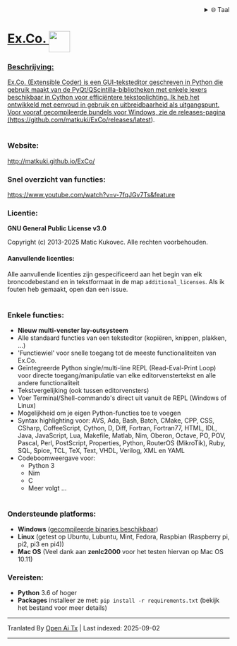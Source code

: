 
<div align="right">
  <details>
    <summary >🌐 Taal</summary>
    <div>
      <div align="center">
        <a href="https://openaitx.github.io/view.html?user=matkuki&project=ExCo&lang=en">Engels</a>
        | <a href="https://openaitx.github.io/view.html?user=matkuki&project=ExCo&lang=zh-CN">简体中文</a>
        | <a href="https://openaitx.github.io/view.html?user=matkuki&project=ExCo&lang=zh-TW">繁體中文</a>
        | <a href="https://openaitx.github.io/view.html?user=matkuki&project=ExCo&lang=ja">Japans</a>
        | <a href="https://openaitx.github.io/view.html?user=matkuki&project=ExCo&lang=ko">Koreaans</a>
        | <a href="https://openaitx.github.io/view.html?user=matkuki&project=ExCo&lang=hi">Hindi</a>
        | <a href="https://openaitx.github.io/view.html?user=matkuki&project=ExCo&lang=th">Thai</a>
        | <a href="https://openaitx.github.io/view.html?user=matkuki&project=ExCo&lang=fr">Frans</a>
        | <a href="https://openaitx.github.io/view.html?user=matkuki&project=ExCo&lang=de">Duits</a>
        | <a href="https://openaitx.github.io/view.html?user=matkuki&project=ExCo&lang=es">Spaans</a>
        | <a href="https://openaitx.github.io/view.html?user=matkuki&project=ExCo&lang=it">Italiaans</a>
        | <a href="https://openaitx.github.io/view.html?user=matkuki&project=ExCo&lang=ru">Russisch</a>
        | <a href="https://openaitx.github.io/view.html?user=matkuki&project=ExCo&lang=pt">Portugees</a>
        | <a href="https://openaitx.github.io/view.html?user=matkuki&project=ExCo&lang=nl">Nederlands</a>
        | <a href="https://openaitx.github.io/view.html?user=matkuki&project=ExCo&lang=pl">Pools</a>
        | <a href="https://openaitx.github.io/view.html?user=matkuki&project=ExCo&lang=ar">Arabisch</a>
        | <a href="https://openaitx.github.io/view.html?user=matkuki&project=ExCo&lang=fa">Perzisch</a>
        | <a href="https://openaitx.github.io/view.html?user=matkuki&project=ExCo&lang=tr">Turks</a>
        | <a href="https://openaitx.github.io/view.html?user=matkuki&project=ExCo&lang=vi">Vietnamees</a>
        | <a href="https://openaitx.github.io/view.html?user=matkuki&project=ExCo&lang=id">Indonesisch</a>
        | <a href="https://openaitx.github.io/view.html?user=matkuki&project=ExCo&lang=as">অসমীয়া</
      </div>
    </div>
  </details>
</div>

# Ex&#46;Co&#46; <img src="https://github.com/matkuki/Ex-Co/blob/master/resources/exco-icon.png" align="top" width="48" height="48">
### Beschrijving: ###
Ex&#46;Co&#46; (Extensible Coder) is een GUI-teksteditor geschreven in Python die gebruik maakt van de PyQt/QScintilla-bibliotheken met enkele lexers beschikbaar in Cython voor efficiëntere tekstoplichting.
Ik heb het ontwikkeld met eenvoud in gebruik en uitbreidbaarheid als uitgangspunt.<br>
Voor vooraf gecompileerde bundels voor Windows, zie de releases-pagina (https://github.com/matkuki/ExCo/releases/latest).
<br><br>
### Website: ###
http://matkuki.github.io/ExCo/
<br>
### Snel overzicht van functies: ###
https://www.youtube.com/watch?v=v-7fqJGv7Ts&feature

### Licentie: ###
__GNU General Public License v3.0__

Copyright (c) 2013-2025 Matic Kukovec. Alle rechten voorbehouden.
  
#### Aanvullende licenties: ####
Alle aanvullende licenties zijn gespecificeerd aan het begin van elk broncodebestand en in tekstformaat in de map ```additional_licenses```. Als ik fouten heb gemaakt, open dan een issue.
<br><br>

### Enkele functies: ###
- **Nieuw multi-venster lay-outsysteem**
- Alle standaard functies van een teksteditor (kopiëren, knippen, plakken, ...)
- 'Functiewiel' voor snelle toegang tot de meeste functionaliteiten van Ex&#46;Co&#46;
- Geïntegreerde Python single/multi-line REPL (Read-Eval-Print Loop) voor directe toegang/manipulatie van elke editorvenstertekst en alle andere functionaliteit
- Tekstvergelijking (ook tussen editorvensters)
- Voer Terminal/Shell-commando's direct uit vanuit de REPL (Windows of Linux)
- Mogelijkheid om je eigen Python-functies toe te voegen
- Syntax highlighting voor: AVS, Ada, Bash, Batch, CMake, CPP, CSS, CSharp, CoffeeScript, Cython, D, Diff, Fortran, Fortran77, HTML, IDL, Java, JavaScript, Lua, Makefile, Matlab, Nim, Oberon, Octave, PO, POV, Pascal, Perl, PostScript, Properties, Python, RouterOS (MikroTik), Ruby, SQL, Spice, TCL, TeX, Text, VHDL, Verilog, XML en YAML
- Codeboomweergave voor: 
    - Python 3
    - Nim
    - C
    - Meer volgt ...
<br><br>

### Ondersteunde platforms: ###
- __Windows__ ([gecompileerde binaries beschikbaar](https://github.com/matkuki/ExCo/releases))
- __Linux__ (getest op Ubuntu, Lubuntu, Mint, Fedora, Raspbian (Raspberry pi, pi2, pi3 en pi4))
- __Mac OS__ (Veel dank aan __zenlc2000__ voor het testen hiervan op Mac OS 10.11)

### Vereisten: ###
- __Python__ 3.6 of hoger
- __Packages__ installeer ze met: `pip install -r requirements.txt` (bekijk het bestand voor meer details)


---

Tranlated By [Open Ai Tx](https://github.com/OpenAiTx/OpenAiTx) | Last indexed: 2025-09-02

---